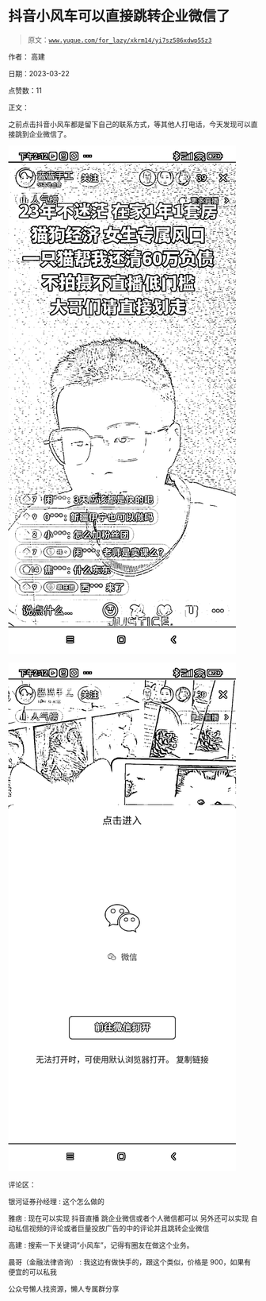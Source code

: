 # 抖音小风车可以直接跳转企业微信了

> 原文：[`www.yuque.com/for_lazy/xkrm14/yi7sz586xdwp55z3`](https://www.yuque.com/for_lazy/xkrm14/yi7sz586xdwp55z3)



作者： 高建



日期：2023-03-22



点赞数：11

<ne-card data-card-name="hr" data-card-type="block" id="Kd6Bl" data-event-boundary="card">

正文：



之前点击抖音小风车都是留下自己的联系方式，等其他人打电话，今天发现可以直接跳到企业微信了。



<ne-card data-card-name="image" data-card-type="inline" id="pKWSZ" data-event-boundary="card">![](img/f60d4383c87d731434eca44ed3643afc.png)</ne-card>



<ne-card data-card-name="image" data-card-type="inline" id="aRPEM" data-event-boundary="card">![](img/d770805f03f6ffa7c3677696ce16f752.png)</ne-card>

<ne-card data-card-name="hr" data-card-type="block" id="mRvJF" data-event-boundary="card">

评论区：



银河证券孙经理 : 这个怎么做的



雅痞 : 现在可以实现 抖音直播 跳企业微信或者个人微信都可以 另外还可以实现 自动私信视频的评论或者巨量投放广告的中的评论并且跳转企业微信



高建 : 搜索一下关键词“小风车”，记得有圈友在做这个业务。



晨哥（金融法律咨询） : 我这边有做快手的，跟这个类似，价格是 900，如果有便宜的可以私我

<ne-card data-card-name="hr" data-card-type="block" id="lZNVb" data-event-boundary="card">

公众号懒人找资源，懒人专属群分享

</ne-card></ne-card></ne-card>
